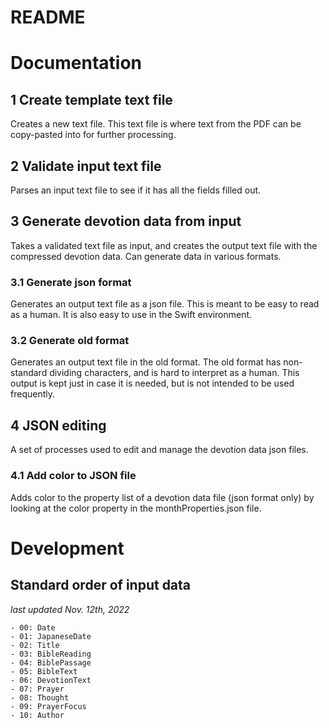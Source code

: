 # README

# Documentation
## 1 Create template text file
Creates a new text file. This text file is where text from the PDF can be copy-pasted into for further processing.

## 2 Validate input text file
Parses an input text file to see if it has all the fields filled out.

## 3 Generate devotion data from input
Takes a validated text file as input, and creates the output text file with the compressed devotion data. Can generate data in various formats.

### 3.1 Generate json format
Generates an output text file as a json file. This is meant to be easy to read as a human. It is also easy to use in the Swift environment.

### 3.2 Generate old format
Generates an output text file in the old format. The old format has non-standard dividing characters, and is hard to interpret as a human. This output is kept just in case it is needed, but is not intended to be used frequently.

## 4 JSON editing
A set of processes used to edit and manage the devotion data json files.

### 4.1 Add color to JSON file
Adds color to the property list of a devotion data file (json format only) by looking at the color property in the monthProperties.json file.

# Development
## Standard order of input data
*last updated Nov. 12th, 2022*
```
- 00: Date
- 01: JapaneseDate
- 02: Title
- 03: BibleReading
- 04: BiblePassage
- 05: BibleText
- 06: DevotionText
- 07: Prayer
- 08: Thought
- 09: PrayerFocus
- 10: Author
```

